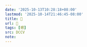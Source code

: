 ```yaml
---
date: '2025-10-13T10:28:18+08:00'
lastmod: '2025-10-14T21:46:45-08:00'
title: 􃅺
url: 􃅺
tags: [禗]
src: DCCV
note:
---
```


